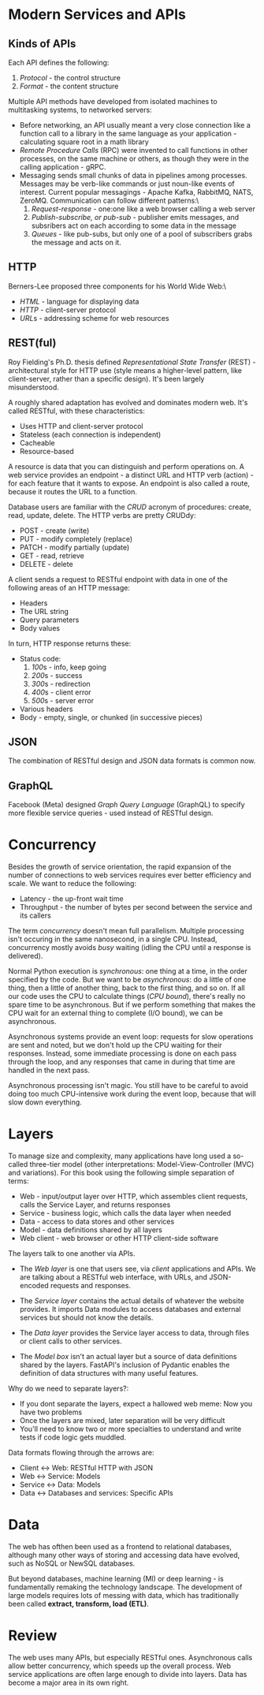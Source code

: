 # Modern Services and APIs

## Kinds of APIs

Each API defines the following:

1. *Protocol* - the control structure
2. *Format* - the content structure

Multiple API methods have developed from isolated machines to multitasking systems, to networked servers:

- Before networking, an API usually meant a very close connection like a function call to a library in the same language as your application - calculating square root in a math library
- *Remote Procedure Calls* (RPC) were invented to call functions in other processes, on the same machine or others, as though they were in the calling application - gRPC.
- Messaging sends small chunks of data in pipelines among processes. Messages may be verb-like commands or just noun-like events of interest. Current popular messagings - Apache Kafka, RabbitMQ, NATS, ZeroMQ. Communication can follow different patterns:\
    1. *Request-response* - one:one like a web browser calling a web server
    2. *Publish-subscribe, or pub-sub* - publisher emits messages, and subsribers act on each according to some data in the message
    3. *Queues* - like pub-subs, but only one of a pool of subscribers grabs the message and acts on it.


## HTTP
Berners-Lee proposed three components for his World Wide Web:\
- *HTML* - language for displaying data
- *HTTP* - client-server protocol
- *URL*s - addressing scheme for web resources

## REST(ful)
Roy Fielding's Ph.D. thesis defined *Representational State Transfer* (REST) - architectural style for HTTP use (style means a higher-level pattern, like client-server, rather than a specific design). It's been largely misunderstood.

A roughly shared adaptation has evolved and dominates modern web. It's called RESTful, with these characteristics:
- Uses HTTP and client-server protocol
- Stateless (each connection is independent)
- Cacheable
- Resource-based

A resource is data that you can distinguish and perform operations on. A web service provides an endpoint - a distinct URL and HTTP verb (action) - for each feature that it wants to expose. An endpoint is also called a route, because it routes the URL to a function.

Database users are familiar with the *CRUD* acronym of procedures: create, read, update, delete. The HTTP verbs are pretty CRUDdy:
- POST - create (write)
- PUT - modify completely (replace)
- PATCH - modify partially (update)
- GET - read, retrieve
- DELETE - delete

A client sends a request to RESTful endpoint with data in one of the following areas of an HTTP message:
- Headers
- The URL string
- Query parameters
- Body values

In turn, HTTP response returns these:
- Status code:
    1. *100*s - info, keep going
    2. *200*s - success
    3. *300*s - redirection
    4. *400*s - client error
    5. *500*s - server error
- Various headers
- Body - empty, single, or chunked (in successive pieces)

## JSON
The combination of RESTful design and JSON data formats is common now.

## GraphQL
Facebook (Meta) designed *Graph Query Language* (GraphQL) to specify more flexible service queries - used instead of RESTful design.

# Concurrency
Besides the growth of service orientation, the rapid expansion of the number of connections to web services requires ever better efficiency and scale. We want to reduce the following:
- Latency - the up-front wait time
- Throughput - the number of bytes per second between the service and its callers

The term *concurrency* doesn't mean full parallelism. Multiple processing isn't occuring in the same nanosecond, in a single CPU. Instead, concurrency mostly avoids *busy* waiting (idling the CPU until a response is delivered). 

Normal Python execution is *synchronous*: one thing at a time, in the order specified by the code. But we want to be *asynchronous*: do a little of one thing, then a little of another thing, back to the first thing, and so on. If all our code uses the CPU to calculate things (*CPU bound*), there's really no spare time to be asynchronous. But if we perform something that makes the CPU wait for an external thing to complete (I/O bound), we can be asynchronous.

Asynchronous systems provide an event loop: requests for slow operations are sent and noted, but we don't hold up the CPU waiting for their responses. Instead, some immediate processing is done on each pass through the loop, and any responses that came in during that time are handled in the next pass.

Asynchronous processing isn't magic. You still have to be careful to avoid doing too much CPU-intensive work during the event loop, because that will slow down everything.

# Layers
To manage size and complexity, many applications have long used a so-called three-tier model (other interpretations: Model-View-Controller (MVC) and variations). For this book using the following simple separation of terms:
- Web - input/output layer over HTTP, which assembles client requests, calls the Service Layer, and returns responses
- Service - business logic, which calls the data layer when needed
- Data - access to data stores and other services
- Model - data definitions shared by all layers
- Web client - web browser or other HTTP client-side software

The layers talk to one another via APIs.

- The *Web layer* is one that users see, via *client* applications and APIs. We are talking about a RESTful web interface, with URLs, and JSON-encoded requests and responses. 

- The *Service layer* contains the actual details of whatever the website provides. It imports Data modules to access databases and external services but should not know the details.

- The *Data layer* provides the Service layer access to data, through files or client calls to other services.

- The *Model box* isn't an actual layer but a source of data definitions shared by the layers. FastAPI's inclusion of Pydantic enables the definition of data structures with many useful features.

Why do we need to separate layers?:
- If you dont separate the layers, expect a hallowed web meme: Now you have two problems
- Once the layers are mixed, later separation will be very difficult
- You'll need to know two or more specialties to understand and write tests if code logic gets muddled.

Data formats flowing through the arrows are:
- Client <-> Web: RESTful HTTP with JSON
- Web <-> Service: Models
- Service <-> Data: Models
- Data <-> Databases and services: Specific APIs


# Data
The web has ofthen been used as a frontend to relational databases, although many other ways of storing and accessing data have evolved, such as NoSQL or NewSQL databases.

But beyond databases, machine learning (Ml) or deep learning - is fundamentally remaking the technology landscape. The development of large models requires lots of messing with data, which has traditionally been called **extract, transform, load (ETL)**.

# Review
The web uses many APIs, but especially RESTful ones. Asynchronous calls allow better concurrency, which speeds up the overall process. Web service applications are often large enough to divide into layers. Data has become a major area in its own right.